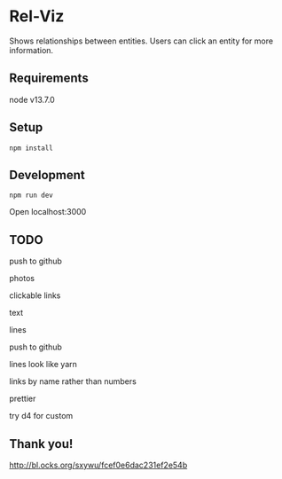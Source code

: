 # Rel-Viz

Shows relationships between entities. Users can click an entity for more information.

## Requirements

node v13.7.0

## Setup
`npm install`

## Development
`npm run dev`

Open localhost:3000

## TODO
push to github

photos

clickable links

text

lines

push to github

lines look like yarn

links by name rather than numbers

prettier

try d4 for custom

## Thank you!
http://bl.ocks.org/sxywu/fcef0e6dac231ef2e54b